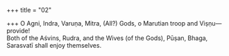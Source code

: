 +++
title = "02"

+++
O Agni, Indra, Varuṇa, Mitra, (All?) Gods, o Marutian troop and  Viṣṇu—provide!  
Both of the Aśvins, Rudra, and the Wives (of the Gods), Pūṣan, Bhaga,  Sarasvatī shall enjoy themselves.  